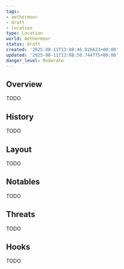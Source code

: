 ```yaml
---
tags:
- aethermoor
- draft
- location
type: Location
world: Aethermoor
status: draft
created: '2025-08-11T13:08:46.826623+00:00'
updated: '2025-08-11T13:08:50.744775+00:00'
danger_level: Moderate
---
```



## Overview

TODO
## History

TODO
## Layout

TODO
## Notables

TODO
## Threats

TODO
## Hooks

TODO
